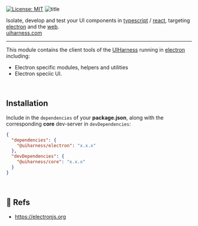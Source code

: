 [![License: MIT](https://img.shields.io/badge/License-MIT-green.svg)](https://opensource.org/licenses/MIT)
![title](https://user-images.githubusercontent.com/185555/51795891-4e202100-224f-11e9-983f-2515310e835e.jpg)

Isolate, develop and test your UI components in [typescript](https://www.typescriptlang.org/) / [react](https://reactjs.org/), targeting [electron](https://electronjs.org/) and the [web](https://developer.mozilla.org).  
[uiharness.com](https://uiharness.com)

---


This module contains the client tools of the [UIHarness](https://uiharness.com) running in [electron](https://electronjs.org/) including:

- Electron specific modules, helpers and utilities
- Electron speciic UI.

<p>&nbsp;</p>


## Installation

Include in the `dependencies` of your **package.json**, along with the corresponding **core** dev-server in `devDependencies`:

```json
{
  "dependencies": {
    "@uiharness/electron": "x.x.x"
  },
  "devDependencies": {
    "@uiharness/core": "x.x.x"
  }
}
```

<p>&nbsp;</p>

## 🔗 Refs
- https://electronjs.org

<p>&nbsp;</p>

